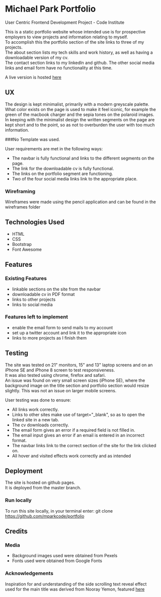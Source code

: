 # Michael Park Portfolio

User Centric Frontend Development Project - Code Institute

This is a static portfolio website whose intended use is for prospective employers to view projects and information relating to myself.  
To accomplish this the portfolio section of the site links to three of my projects.  
The about section lists my tech skills and work history, as well as having a downloadable version of my cv.  
The contact section links to my linkedIn and github. The other social media links and email form have no functionality at this time.  

A live version is hosted [here](https://mparkcode.github.io/portfolio/)

## UX

The design is kept minimalist, primarily with a modern greyscale palette. 
What color exists on the page is used to make it feel iconic, for example the green of the macbook charger and the sepia tones on the polaroid images.  
In keeping with the minimalist design the written segments on the page are kept short and to the point, so as not to overburden the user with too much information. 

###No Template was used.  

User requirements are met in the following ways:  
* The navbar is fully functional and links to the different segments on the page.
* The link for the downloadable cv is fully functional.
* The links on the portfolio segment are functioning.
* Two of the four social media links link to the appropriate place.

### Wireframing

Wireframes were made using the pencil application and can be found in the wireframes folder

## Technologies Used
* HTML
* CSS
* Bootstrap
* Font Awesome


## Features

### Existing Features
* linkable sections on the site from the navbar
* downloadable cv in PDF format
* links to other projects
* links to social media

### Features left to implement
* enable the email form to send mails to my account
* set up a twitter account and link it to the appropriate icon
* links to more projects as I finish them

## Testing
The site was tested on 21" monitors, 15" and 13" laptop screens and on an iPhone SE and iPhone 8 screen to test responsiveness.  
It was also tested using chrome, firefox and safari.  
An issue was found on very small screen sizes (iPhone SE), where the background image on the title section and portfolio section would resize slightly. This was not an issue on larger mobile screens.  

User testing was done to ensure:
* All links work correctly.
* Links to other sites make use of target="_blank", so as to open the linked site in a new tab.
* The cv downloads correctly.
* The email form gives an error if a required field is not filled in.
* The email input gives an error if an email is entered in an incorrect format.
* The navbar links link to the correct section of the site for the link clicked on.
* All hover and visited effects work correctly and as intended

## Deployment
The site is hosted on github pages.  
It is deployed from the master branch. 

### Run locally
To run this site locally, in your terminal enter: git clone https://github.com/mparkcode/portfolio

## Credits

### Media
* Background images used were obtained from Pexels
* Fonts used were obtained from Google Fonts

### Acknowledgements
Inspiration for and understanding of the side scrolling text reveal effect used for the main title was derived from Nooray Yemon, featured [here](https://codepen.io/yemon/pen/dzgmxJ)